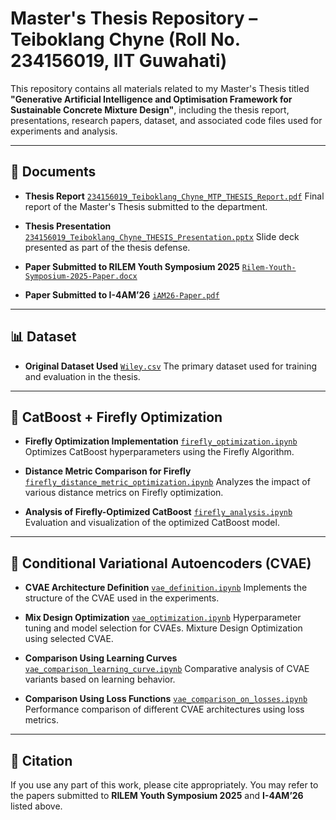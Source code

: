 # Master's Thesis Repository – Teiboklang Chyne (Roll No. 234156019, IIT Guwahati)

This repository contains all materials related to my Master's Thesis titled **"Generative Artificial Intelligence and Optimisation Framework for Sustainable Concrete Mixture Design"**, including the thesis report, presentations, research papers, dataset, and associated code files used for experiments and analysis.

---

## 📄 Documents

* **Thesis Report**
  [`234156019_Teiboklang_Chyne_MTP_THESIS_Report.pdf`](./234156019_Teiboklang_Chyne_MTP_THESIS_Report.pdf)
  Final report of the Master's Thesis submitted to the department.

* **Thesis Presentation**
  [`234156019_Teiboklang_Chyne_THESIS_Presentation.pptx`](./234156019_Teiboklang_Chyne_THESIS_Presentation.pptx)
  Slide deck presented as part of the thesis defense.

* **Paper Submitted to RILEM Youth Symposium 2025**
  [`Rilem-Youth-Symposium-2025-Paper.docx`](./Rilem-Youth-Symposium-2025-Paper.docx)

* **Paper Submitted to I-4AM’26**
  [`iAM26-Paper.pdf`](./iAM26-Paper.pdf)

---

## 📊 Dataset

* **Original Dataset Used**
  [`Wiley.csv`](./Wiley.csv)
  The primary dataset used for training and evaluation in the thesis.

---

## 🧠 CatBoost + Firefly Optimization

* **Firefly Optimization Implementation**
  [`firefly_optimization.ipynb`](./firefly_optimization.ipynb)
  Optimizes CatBoost hyperparameters using the Firefly Algorithm.

* **Distance Metric Comparison for Firefly**
  [`firefly_distance_metric_optimization.ipynb`](./firefly_distance_metric_optimization.ipynb)
  Analyzes the impact of various distance metrics on Firefly optimization.

* **Analysis of Firefly-Optimized CatBoost**
  [`firefly_analysis.ipynb`](./firefly_analysis.ipynb)
  Evaluation and visualization of the optimized CatBoost model.

---

## 🤖 Conditional Variational Autoencoders (CVAE)

* **CVAE Architecture Definition**
  [`vae_definition.ipynb`](./vae_definition.ipynb)
  Implements the structure of the CVAE used in the experiments.

* **Mix Design Optimization**
  [`vae_optimization.ipynb`](./vae_optimization.ipynb)
  Hyperparameter tuning and model selection for CVAEs. Mixture Design Optimization using selected CVAE.

* **Comparison Using Learning Curves**
  [`vae_comparison_learning_curve.ipynb`](./vae_comparison_learning_curve.ipynb)
  Comparative analysis of CVAE variants based on learning behavior.

* **Comparison Using Loss Functions**
  [`vae_comparison_on_losses.ipynb`](./vae_comparison_on_losses.ipynb)
  Performance comparison of different CVAE architectures using loss metrics.

---

## 📝 Citation

If you use any part of this work, please cite appropriately. You may refer to the papers submitted to **RILEM Youth Symposium 2025** and **I-4AM’26** listed above.

